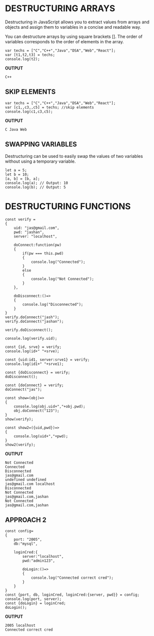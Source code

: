 # DESTRUCTURING ARRAYS
Destructuring in JavaScript allows you to extract values from arrays and objects and assign them to variables in a concise and readable way.

You can destructure arrays by using square brackets []. The order of variables corresponds to the order of elements in the array.

```
var techs = ["C","C++","Java","DSA","Web","React"];
var [t1,t2,t3] = techs;
console.log(t2);
```

**OUTPUT**
```
C++
```
## SKIP ELEMENTS

```
var techs = ["C","C++","Java","DSA","Web","React"];
var [c1,,c3,,c5] = techs; //skip elements 
console.log(c1,c3,c5);
```

**OUTPUT**
```
C Java Web
```

## SWAPPING VARIABLES
Destructuring can be used to easily swap the values of two variables without using a temporary variable.

```
let a = 5;
let b = 10;
[a, b] = [b, a];
console.log(a); // Output: 10
console.log(b); // Output: 5
```

# DESTRUCTURING FUNCTIONS

```
const verify =
{
    uid: "jas@gmail.com",
    pwd: "jashan",
    server: "localhost",

    doConnect:function(pw)
    {
        if(pw === this.pwd)
        {
            console.log("Connected");
        }
        else
        {
            console.log("Not Connected");
        }
    },

    doDisconnect:()=>
    {
        console.log("Disconnected");
    }
}
verify.doConnect("jash");
verify.doConnect("jashan");

verify.doDisconnect();

console.log(verify.uid);

const {id, srve} = verify;
console.log(id+" "+srve);

const {uid:id1, server:srve1} = verify;
console.log(id1+" "+srve1);

const {doDisconnect} = verify;
doDisconnect();

const {doConnect} = verify;
doConnect("jas");

const show=(obj)=>
{
    console.log(obj.uid+","+obj.pwd);
    obj.doConnect("123");
}
show(verify);

const show2=({uid,pwd})=>
{
    console.log(uid+","+pwd);
}
show2(verify);
```

**OUTPUT**
```
Not Connected
Connected
Disconnected
jas@gmail.com
undefined undefined
jas@gmail.com localhost
Disconnected
Not Connected
jas@gmail.com,jashan
Not Connected
jas@gmail.com,jashan
```

## APPROACH 2

```
const config=
{
    port: "2005",
    db:"mysql",

    loginCred:{
        server:"localhost",
        pwd:"admin123",

        doLogin:()=>
        {
            console.log("Connected correct cred");
        }
    }
}
const {port, db, loginCred, loginCred:{server, pwd}} = config;
console.log(port, server);
const {doLogin} = loginCred;
doLogin();
```

**OUTPUT**
```
2005 localhost
Connected correct cred
```
